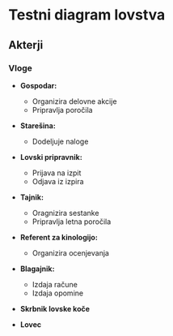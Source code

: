 # Testni diagram lovstva

## Akterji
### Vloge
* **Gospodar:**
  - Organizira delovne akcije
  - Pripravlja poročila

* **Starešina:**
  - Dodeljuje naloge

* **Lovski pripravnik:**
  - Prijava na izpit
  - Odjava iz izpira

* **Tajnik:**
  - Oragnizira sestanke
  - Pripravlja letna poročila

* **Referent za kinologijo:**
  - Organizira ocenjevanja

* **Blagajnik:**
  - Izdaja račune
  - Izdaja opomine

* **Skrbnik lovske koče**

* **Lovec**
# 
